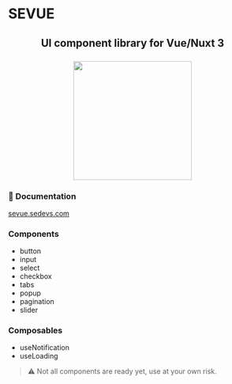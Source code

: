 # SEVUE

## <div style="display: flex; justify-content: center; margin-bottom: 24px">UI component library for Vue/Nuxt 3</div>

<div align="center" width="100%">
  <img width="240" src="https://i.imgur.com/fQhpqDY.png"> 
</div>

### 📌 Documentation
[sevue.sedevs.com](https://sevue.sedevs.com)

### Components
- button
- input
- select
- checkbox
- tabs
- popup
- pagination
- slider

### Composables
- useNotification
- useLoading

> ⚠️ Not all components are ready yet, use at your own risk.